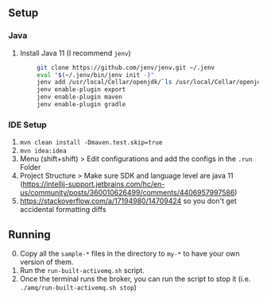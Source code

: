 
## Setup

### Java

1. Install Java 11 (I recommend `jenv`)
```bash
        git clone https://github.com/jenv/jenv.git ~/.jenv
        eval "$(~/.jenv/bin/jenv init -)"
        jenv add /usr/local/Cellar/openjdk/`ls /usr/local/Cellar/openjdk/`/libexec/openjdk.jdk/Contents/Home
        jenv enable-plugin export
        jenv enable-plugin maven
        jenv enable-plugin gradle
```

### IDE Setup

1. `mvn clean install -Dmaven.test.skip=true`
2. `mvn idea:idea`
3. Menu (shift+shift) > Edit configurations and add the configs in the `.run` Folder
4. Project Structure > Make sure SDK and language level are java 11 (https://intellij-support.jetbrains.com/hc/en-us/community/posts/360010626499/comments/4406957997586)
5. https://stackoverflow.com/a/17194980/14709424 so you don't get accidental formatting diffs

## Running

0. Copy all the `sample-*` files in the directory to `my-*` to have your own version of them.
1. Run the `run-built-activemq.sh` script.
2. Once the terminal runs the broker, you can run the script to stop it (i.e. `./amq/run-built-activemq.sh stop`) 
